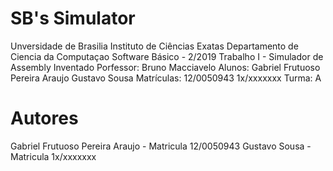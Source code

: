 # SB's Simulator

Unversidade de Brasilia
Instituto de Ciências Exatas
Departamento de Ciencia da Computaçao
Software Básico - 2/2019
Trabalho I - Simulador de Assembly Inventado
Porfessor: Bruno Macciavelo
Alunos: Gabriel Frutuoso Pereira Araujo
        Gustavo Sousa
Matrículas: 12/0050943
            1x/xxxxxxx
Turma: A
<!-- 
É fornecido um arquivo Makefile para auxiliar na comiplação do trabalho.
Para compilar digite no terminal:

    $ make

O compilador usado neste trabalho foi o GCC versão 5.0.4 utilizando C++11. O sistema operacional foi o Ubuntu 16.04 64 bits. Não foi utilizado nenhuma IDE neste trabalho, apenas um editor de texto (Sublime 3).

O Makefile fornecido é capaz de rodar os testes necessários de forma automatizada.
Para rodar os testes digite no terminal:

    $ make test_simulator -->


# Autores
Gabriel Frutuoso Pereira Araujo - Matricula 12/0050943
Gustavo Sousa - Matricula 1x/xxxxxxx
